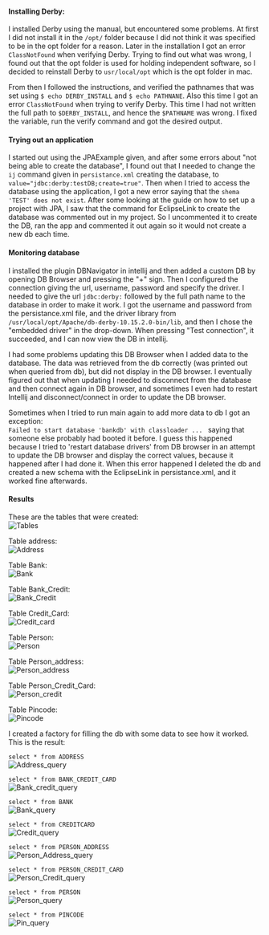 #### Installing Derby: 

I installed Derby using the manual, but encountered some problems. At first I did not install it in the `/opt/` folder
because I did not think it was specified to be in the opt folder for a reason. Later in the installation
I got an error `ClassNotFound` when verifying Derby. Trying to find out what was wrong, I found out that the opt folder is used for 
holding independent software, so I decided to reinstall Derby to `usr/local/opt` which is the opt folder in mac. 

From then I followed the instructions, and verified the pathnames that was set using `$ echo DERBY_INSTALL` and `$ echo PATHNANE`. 
Also this time I got an error `ClassNotFound` when trying to verify Derby. This time I had not written the full path 
to `$DERBY_INSTALL`, and hence the `$PATHNAME` was wrong. I fixed the variable, run the verify command and got the desired 
output. 

#### Trying out an application   
I started out using the JPAExample given, and after some errors about "not being able to create the database", I found
out that I needed to change the `ij` command given in `persistance.xml` creating the database, to 
`value="jdbc:derby:testDB;create=true"`. Then when I tried to access the database using the application, I got a new error 
saying that the `shema 'TEST' does not exist`. After some looking at the guide on how to set up a project with JPA, I saw that
the command for EclipseLink to create the database was commented out in my project. So I uncommented it to create the DB, 
ran the app and commented it out again so it would not create a new db each time. 

#### Monitoring database 
I installed the plugin DBNavigator in intellij and then added a custom DB by opening DB Browser and pressing the "+" sign.
Then I configured the connection giving the url, username, password and specify the driver. I needed to give the url `jdbc:derby:` 
followed by the full path name to the database in order to make it work. I got the username and password from the persistance.xml file, 
and the driver library from `/usr/local/opt/Apache/db-derby-10.15.2.0-bin/lib`, and then I chose the "embedded driver" in the drop-down. 
When pressing "Test connection", it succeeded, and I can now view the DB in intellij. 

I had some problems updating this DB Browser when I added data to the database. The data was retrieved from the db correctly 
(was printed out when queried from db), but did not display in the DB browser. I eventually figured out that when updating 
I needed to disconnect from the database and then connect again in DB browser, and sometimes I even had to restart Intellij and
disconnect/connect in order to update the DB browser.

Sometimes when I tried to run main again to add more data to db I got an exception:  
`Failed to start database 'bankdb' with classloader ... ` saying that someone else probably had booted it before. I guess 
this happened because I tried to 'restart database drivers' from DB browser in an attempt to update the DB browser and display
the correct values, because it happened after I had done it. When this error happened I deleted the db and created a new schema 
with the EclipseLink in persistance.xml, and it worked fine afterwards. 

#### Results 

These are the tables that were created:   
![Tables](Screenshots/Tables.png?raw=true)   

Table address:   
![Address](Screenshots/Address.png?raw=true)     

Table Bank:   
![Bank](Screenshots/Bank.png?raw=true)        

Table Bank_Credit:   
![Bank_Credit](Screenshots/Bank_Credit_cards.png?raw=true)    

Table Credit_Card:   
![Credit_card](Screenshots/CreditCard.png?raw=true)       

Table Person:   
![Person](Screenshots/Person.png?raw=true)  

Table Person_address:   
![Person_address](Screenshots/Person_address.png?raw=true)     

Table Person_Credit_Card:   
![Person_credit](Screenshots/Person_Credit_card.png?raw=true)   

Table Pincode:   
![Pincode](Screenshots/Pincode.png?raw=true)         


I created a factory for filling the db with some data to see how it worked. This is the result: 

`select * from ADDRESS`    
![Address_query](Screenshots/Address_query.png?raw=true)      

`select * from BANK_CREDIT_CARD`   
![Bank_credit_query](Screenshots/Bank_creditcard_Query.png?raw=true)

`select * from BANK`   
![Bank_query](Screenshots/Bank_Query.png?raw=true)

`select * from CREDITCARD`      
![Credit_query](Screenshots/Creditcard_query.png?raw=true)  

`select * from PERSON_ADDRESS`      
![Person_Address_query](Screenshots/Person_Address_Query.png?raw=true)  

`select * from PERSON_CREDIT_CARD`     
![Person_Credit_query](Screenshots/Person_Creditcard_Query.png?raw=true)  


`select * from PERSON`     
![Person_query](Screenshots/Person_query.png?raw=true)  

`select * from PINCODE`     
![Pin_query](Screenshots/Pincode_Query.png?raw=true)  

 
 

 
 